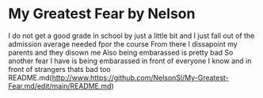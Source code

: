 # **My Greatest Fear by Nelson**

 I do not get a good grade in school by just a little bit and I just fall out of the admission average needed fpor the course
 From there I dissapoint my parents and they disown me
 Also being embarassed is pretty bad
 So another fear I have is being embarassed in front of everyone I know and in front of strangers thats bad too
README.md(http://www.https://github.com/NelsonSl/My-Greatest-Fear.md/edit/main/README.md)
